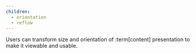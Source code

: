 ```yaml
---
children:
  - orientation
  - reflow
---
```


Users can transform size and orientation of :term[content] presentation to make it viewable and usable.
